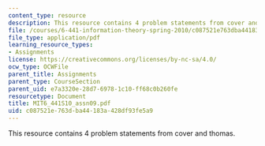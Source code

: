 ```yaml
---
content_type: resource
description: This resource contains 4 problem statements from cover and thomas.
file: /courses/6-441-information-theory-spring-2010/c087521e763dba44183a428df93fe5a9_MIT6_441S10_assn09.pdf
file_type: application/pdf
learning_resource_types:
- Assignments
license: https://creativecommons.org/licenses/by-nc-sa/4.0/
ocw_type: OCWFile
parent_title: Assignments
parent_type: CourseSection
parent_uid: e7a3320e-28d7-6978-1c10-ff68c0b260fe
resourcetype: Document
title: MIT6_441S10_assn09.pdf
uid: c087521e-763d-ba44-183a-428df93fe5a9
---
```

This resource contains 4 problem statements from cover and thomas.
